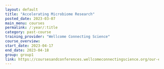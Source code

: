 ```yaml
---
layout: default
title: "Accelerating Microbiome Research"
posted_date: 2023-03-07
main_menu: courses
permalink: /:year/:title
category: past-course
training_provider: "Wellcome Connecting Science"
course_overview: 
start_date: 2023-04-17
end_date: 2023-04-18
group: group1
link: https://coursesandconferences.wellcomeconnectingscience.org/our-events/courses/
---
```

  
<!-- ### SARS-CoV-2 NGS bioinformatics course 2021 -->




